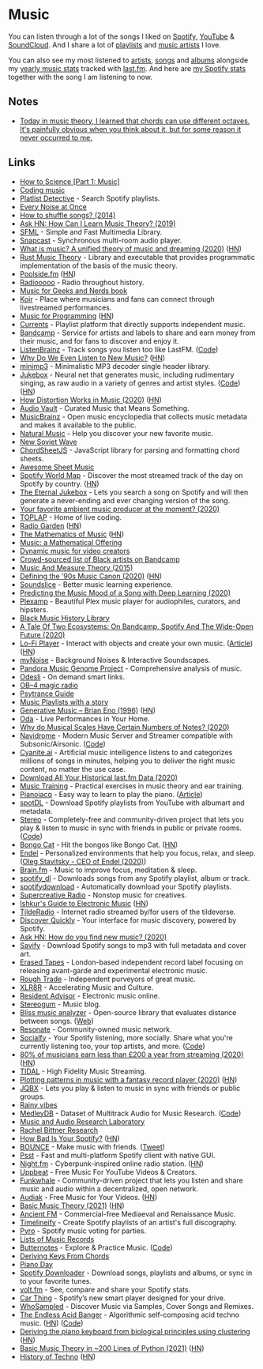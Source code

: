# Music

You can listen through a lot of the songs I liked on [Spotify](https://open.spotify.com/playlist/0ERn0U4qZIKC8Dy7RrMMsn?si=1ApEajgvR_O_S9Oe-wXJLA), [YouTube](https://www.youtube.com/playlist?list=PL0nGxteCFLXYA1fsLmlWzY0Tyoo3c7tF-) & [SoundCloud](https://soundcloud.com/you/likes). And I share a lot of [playlists](music-playlists.md) and [music artists](music-artists.md) I love.

You can also see my most listened to [artists](https://www.last.fm/user/playfullyExist/library/artists), [songs](https://www.last.fm/user/playfullyExist/library/tracks) and [albums](https://www.last.fm/user/playfullyExist/library/albums) alongside my [yearly music stats](https://www.last.fm/user/playfullyExist/listening-report/year) tracked with [last.fm](https://www.last.fm/user/playfullyExist). And here are [my Spotify stats](https://volt.fm/nikitavoloboev) together with the song I am listening to now.

## Notes

- [Today in music theory, I learned that chords can use different octaves. It's painfully obvious when you think about it, but for some reason it never occurred to me.](https://merveilles.town/web/statuses/105834224452459065)

## Links

- [How to Science [Part 1: Music]](https://www.youtube.com/watch?v=d3mHfqd0VZY)
- [Coding music](https://gist.github.com/staltz/99d70c8ae57bdc71a53b83e74a51d096)
- [Platlist Detective](https://www.playlistdetective.com/) - Search Spotify playlists.
- [Every Noise at Once](https://everynoise.com/)
- [How to shuffle songs? (2014)](https://labs.spotify.com/2014/02/28/how-to-shuffle-songs/)
- [Ask HN: How Can I Learn Music Theory? (2019)](https://news.ycombinator.com/item?id=21822225)
- [SFML](https://github.com/SFML/SFML) - Simple and Fast Multimedia Library.
- [Snapcast](https://github.com/badaix/snapcast) - Synchronous multi-room audio player.
- [What is music? A unified theory of music and dreaming (2020)](https://whatismusic.info/blog/AUnifiedTheoryOfMusicAndDreaming.html) ([HN](https://news.ycombinator.com/item?id=22036473))
- [Rust Music Theory](https://github.com/ozankasikci/rust-music-theory) - Library and executable that provides programmatic implementation of the basis of the music theory.
- [Poolside.fm](https://poolside.fm/) ([HN](https://news.ycombinator.com/item?id=22371629))
- [Radiooooo](http://radiooooo.com/) - Radio throughout history.
- [Music for Geeks and Nerds book](https://pedrokroger.net/mfgan/)
- [Koir](https://koir.tv/) - Place where musicians and fans can connect through livestreamed performances.
- [Music for Programming](http://musicforprogramming.net/) ([HN](https://news.ycombinator.com/item?id=21771600))
- [Currents](https://a.currents.fm) - Playlist platform that directly supports independent music.
- [Bandcamp](https://bandcamp.com/) - Service for artists and labels to share and earn money from their music, and for fans to discover and enjoy it.
- [ListenBrainz](https://listenbrainz.org/) - Track songs you listen too like LastFM. ([Code](https://github.com/metabrainz/listenbrainz-server))
- [Why Do We Even Listen to New Music?](https://pitchfork.com/features/article/listen-to-music/) ([HN](https://news.ycombinator.com/item?id=22941185))
- [minimp3](https://github.com/lieff/minimp3) - Minimalistic MP3 decoder single header library.
- [Jukebox](https://openai.com/blog/jukebox/) - Neural net that generates music, including rudimentary singing, as raw audio in a variety of genres and artist styles. ([Code](https://github.com/openai/jukebox/)) ([HN](https://news.ycombinator.com/item?id=23032243))
- [How Distortion Works in Music (2020)](https://benmosheron.gitlab.io/blog/2020/04/26/distortion.html) ([HN](https://news.ycombinator.com/item?id=23232268))
- [Audio Vault](https://www.audio-vault.com/) - Curated Music that Means Something.
- [MusicBrainz](https://musicbrainz.org/) - Open music encyclopedia that collects music metadata and makes it available to the public.
- [Natural Music](https://www.naturalmusic.co/) - Help you discover your new favorite music.
- [New Soviet Wave](https://newsovietwave.com/)
- [ChordSheetJS](https://github.com/martijnversluis/ChordSheetJS) - JavaScript library for parsing and formatting chord sheets.
- [Awesome Sheet Music](https://github.com/ad-si/awesome-sheet-music)
- [Spotify World Map](https://www.worldspotify.com/) - Discover the most streamed track of the day on Spotify by country. ([HN](https://news.ycombinator.com/item?id=23343466))
- [The Eternal Jukebox](https://eternalbox.dev/jukebox_index.html) - Lets you search a song on Spotify and will then generate a never-ending and ever changing version of the song.
- [Your favorite ambient music producer at the moment? (2020)](https://www.reddit.com/r/ambientmusic/comments/gwqd29/your_favorite_ambient_music_producer_at_the_moment/)
- [TOPLAP](https://toplap.org/) - Home of live coding.
- [Radio Garden](http://radio.garden/) ([HN](https://news.ycombinator.com/item?id=23477771))
- [The Mathematics of Music](https://imaginary.org/sites/default/files/20190911-lala-booklet-v0.4-web-text.pdf) ([HN](https://news.ycombinator.com/item?id=23486452))
- [Music: a Mathematical Offering](https://homepages.abdn.ac.uk/d.j.benson/pages/html/maths-music.html)
- [Dynamic music for video creators](https://www.moodelizer.com/studio/music-for-video)
- [Crowd-sourced list of Black artists on Bandcamp](https://www.blackbandcamp.info/#/)
- [Music And Measure Theory (2015)](https://www.youtube.com/watch?v=cyW5z-M2yzw)
- [Defining the ’90s Music Canon (2020)](https://pudding.cool/2020/07/song-decay/) ([HN](https://news.ycombinator.com/item?id=23919786))
- [Soundslice](https://www.soundslice.com/) - Better music learning experience.
- [Predicting the Music Mood of a Song with Deep Learning (2020)](https://towardsdatascience.com/predicting-the-music-mood-of-a-song-with-deep-learning-c3ac2b45229e)
- [Plexamp](https://plexamp.com/) - Beautiful Plex music player for audiophiles, curators, and hipsters.
- [Black Music History Library](https://blackmusiclibrary.com/Library)
- [A Tale Of Two Ecosystems: On Bandcamp, Spotify And The Wide-Open Future (2020)](https://www.npr.org/2020/08/19/903547253/a-tale-of-two-ecosystems-on-bandcamp-spotify-and-the-wide-open-future?t=1598103940702)
- [Lo-Fi Player](https://magenta.github.io/lofi-player/) - Interact with objects and create your own music. ([Article](https://magenta.tensorflow.org/lofi-player)) ([HN](https://news.ycombinator.com/item?id=24389748))
- [myNoise](https://mynoise.net/) - Background Noises & Interactive Soundscapes.
- [Pandora Music Genome Project](https://www.pandora.com/about/mgp) - Comprehensive analysis of music.
- [Odesli](https://odesli.co/) - On demand smart links.
- [OB–4 magic radio](https://teenage.engineering/products/ob-4)
- [Psytrance Guide](http://www.psytranceguide.com/)
- [Music Playlists with a story](https://www.youtube.com/channel/UCWlhyyYBiD67Aju1CXUgaug/videos)
- [Generative Music – Brian Eno (1996)](https://inmotionmagazine.com/eno1.html) ([HN](https://news.ycombinator.com/item?id=24702201))
- [Oda](https://oda.co/) - Live Performances in Your Home.
- [Why do Musical Scales Have Certain Numbers of Notes? (2020)](https://www.lucaspauker.ml/articles/16)
- [Navidrome](https://www.navidrome.org/) - Modern Music Server and Streamer compatible with Subsonic/Airsonic. ([Code](https://github.com/deluan/navidrome))
- [Cyanite.ai](https://cyanite.ai/) - Artificial music intelligence listens to and categorizes millions of songs in minutes, helping you to deliver the right music content, no matter the use case.
- [Download All Your Historical last.fm Data (2020)](https://mathieuhendey.com/2020/10/download-all-your-historical-last.fm-data/)
- [Music Training](https://github.com/g-r-a-n-t/music-training) - Practical exercises in music theory and ear training.
- [Pianojacq](https://pianojacq.com/) - Easy way to learn to play the piano. ([Article](https://jacquesmattheij.com/2020-09-20-pianojacq-learn-to-play-piano/))
- [spotDL](https://github.com/spotDL/spotify-downloader) - Download Spotify playlists from YouTube with albumart and metadata.
- [Stereo](https://withstereo.com/) - Completely-free and community-driven project that lets you play & listen to music in sync with friends in public or private rooms. ([Code](https://github.com/hoangvvo/stereo-web))
- [Bongo Cat](https://bongo.cat/) - Hit the bongos like Bongo Cat. ([HN](https://news.ycombinator.com/item?id=24866896))
- [Endel](https://endel.io/) - Personalized environments that help you focus, relax, and sleep. ([Oleg Stavitsky - CEO of Endel (2020)](https://foundation-by-true-ventures.simplecast.com/episodes/oleg-stavitsky-ceo-of-endel-YFJlLv_d))
- [Brain.fm](https://www.brain.fm/) - Music to improve focus, meditation & sleep.
- [spotify_dl](https://github.com/SathyaBhat/spotify-dl) - Downloads songs from any Spotify playlist, album or track.
- [spotifydownload](https://github.com/schollz/spotifydownload) - Automatically download your Spotify playlists.
- [Supercreative Radio](https://www.supercreative.design/radio) - Nonstop music for creatives.
- [Ishkur's Guide to Electronic Music](https://music.ishkur.com/) ([HN](https://news.ycombinator.com/item?id=26212706))
- [TildeRadio](https://tilderadio.org/) - Internet radio streamed by/for users of the tildeverse.
- [Discover Quickly](https://discoverquickly.com/) - Your interface for music discovery, powered by Spotify.
- [Ask HN: How do you find new music? (2020)](https://news.ycombinator.com/item?id=25085635)
- [Savify](https://github.com/LaurenceRawlings/savify) - Download Spotify songs to mp3 with full metadata and cover art.
- [Erased Tapes](https://www.erasedtapes.com/) - London-based independent record label focusing on releasing avant-garde and experimental electronic music.
- [Rough Trade](https://www.roughtrade.com/) - Independent purveyors of great music.
- [XLR8R](https://xlr8r.com/) - Accelerating Music and Culture.
- [Resident Advisor](https://www.residentadvisor.net/) - Electronic music online.
- [Stereogum](https://www.stereogum.com/) - Music blog.
- [Bliss music analyzer](https://github.com/Polochon-street/bliss) - Open-source library that evaluates distance between songs. ([Web](https://lelele.io/bliss.html))
- [Resonate](https://resonate.is/) - Community-owned music network.
- [Socialfy](https://www.socialfy.app/) - Your Spotify listening, more socially. Share what you're currently listening too, your top artists, and more. ([Code](https://github.com/rdrnt/socialfy-frontend))
- [80% of musicians earn less than £200 a year from streaming (2020)](https://www.nme.com/news/music/82-per-cent-of-musicians-earn-less-than-200-a-year-from-streaming-2833510) ([HN](https://news.ycombinator.com/item?id=25352088))
- [TIDAL](https://tidal.com/) - High Fidelity Music Streaming.
- [Plotting patterns in music with a fantasy record player (2020)](http://www.windytan.com/2020/12/plotting-patterns-in-music-with-fantasy.html) ([HN](https://news.ycombinator.com/item?id=25414742))
- [JQBX](https://jqbx.fm/) - Lets you play & listen to music in sync with friends or public groups.
- [Rainy vibes](https://vaporwaver.netlify.app/)
- [MedleyDB](https://medleydb.weebly.com/) - Dataset of Multitrack Audio for Music Research. ([Code](https://github.com/marl/medleydb))
- [Music and Audio Research Laboratory](https://steinhardt.nyu.edu/marl)
- [Rachel Bittner Research](https://rachelbittner.weebly.com/)
- [How Bad Is Your Spotify?](https://pudding.cool/2020/12/judge-my-spotify/) ([HN](https://news.ycombinator.com/item?id=25517868))
- [BOUNCE](https://bounce.town/) - Make music with friends. ([Tweet](https://twitter.com/vidythatte/status/1341575228774871041))
- [Psst](https://github.com/jpochyla/psst) - Fast and multi-platform Spotify client with native GUI.
- [Night.fm](https://night.fm/) - Cyberpunk-inspired online radio station. ([HN](https://news.ycombinator.com/item?id=25791618))
- [Uppbeat](https://uppbeat.io/) - Free Music For YouTube Videos & Creators.
- [Funkwhale](https://funkwhale.audio/en_US/) - Community-driven project that lets you listen and share music and audio within a decentralized, open network.
- [Audiak](https://www.audiak.com/) - Free Music for Your Videos. ([HN](https://news.ycombinator.com/item?id=26022635))
- [Basic Music Theory (2021)](https://iconcollective.edu/basic-music-theory/) ([HN](https://news.ycombinator.com/item?id=26130228))
- [Ancient FM](https://www.ancientfm.com/) - Commercial-free Mediaeval and Renaissance Music.
- [Timelineify](https://www.timelineify.com/) - Create Spotify playlists of an artist's full discography.
- [Pyro](https://www.getpyro.app/?ref=producthunt#/) - Spotify music voting for parties.
- [Lists of Music Records](https://mjj.io/lists/)
- [Butternotes](https://butternotes.com/) - Explore & Practice Music. ([Code](https://github.com/dt1/butternotes))
- [Deriving Keys From Chords](https://butternotes.com/on-programming/chords-to-scales)
- [Piano Day](https://www.pianoday.org/)
- [Spotify Downloader](https://github.com/L04DB4L4NC3R/spotify-downloader) - Download songs, playlists and albums, or sync in to your favorite tunes.
- [volt.fm](https://volt.fm/) - See, compare and share your Spotify stats.
- [Car Thing](https://carthing.spotify.com/) - Spotify’s new smart player designed for your drive.
- [WhoSampled](https://www.whosampled.com/) - Discover Music via Samples, Cover Songs and Remixes.
- [The Endless Acid Banger](https://www.vitling.xyz/toys/acid-banger/) - Algorithmic self-composing acid techno music. ([HN](https://news.ycombinator.com/item?id=26870666)) ([Code](https://github.com/vitling/acid-banger))
- [Deriving the piano keyboard from biological principles using clustering](https://fiftysevendegreesofrad.github.io/JupyterNotes/piano.html) ([HN](https://news.ycombinator.com/item?id=26860627))
- [Basic Music Theory in ~200 Lines of Python (2021)](https://www.mvanga.com/blog/basic-music-theory-in-200-lines-of-python) ([HN](https://news.ycombinator.com/item?id=26859907))
- [History of Techno](https://www.beatportal.com/features/beatports-definitive-guide-to-techno/) ([HN](https://news.ycombinator.com/item?id=26977869))
